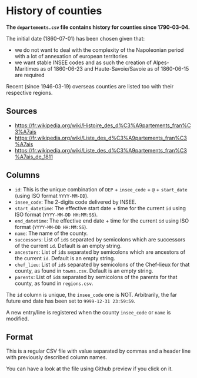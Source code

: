 # History of counties

**The `departements.csv` file contains history for counties since 1790-03-04.**

The initial date (1860-07-01) has been chosen given that:

* we do not want to deal with the complexity of the Napoleonian period with a lot of annexation of european territories
* we want stable INSEE codes and as such the creation of Alpes-Maritimes as of 1860-06-23 and Haute-Savoie/Savoie as of 1860-06-15 are required

Recent (since 1946-03-19) overseas counties are listed too with their respective regions.


## Sources

* https://fr.wikipedia.org/wiki/Histoire_des_d%C3%A9partements_fran%C3%A7ais
* https://fr.wikipedia.org/wiki/Liste_des_d%C3%A9partements_fran%C3%A7ais
* https://fr.wikipedia.org/wiki/Liste_des_d%C3%A9partements_fran%C3%A7ais_de_1811


## Columns

* `id`: This is the unique combination of `DEP` + `insee_code` + `@` + `start_date` (using ISO format `YYYY-MM-DD`).
* `insee_code`: The 2-digits code delivered by INSEE.
* `start_datetime`: The effective start date + time for the current `id` using ISO format (`YYYY-MM-DD HH:MM:SS`).
* `end_datetime`: The effective end date + time for the current `id` using ISO format (`YYYY-MM-DD HH:MM:SS`).
* `name`: The name of the county.
* `successors`: List of `id`s separated by semicolons which are successors of the current `id`. Default is an empty string.
* `ancestors`: List of `id`s separated by semicolons which are ancestors of the current `id`. Default is an empty string.
* `chef_lieu`: List of `id`s separated by semicolons of the Chef-lieux for that county, as found in `towns.csv`. Default is an empty string.
* `parents`: List of `id`s separated by semicolons of the parents for that county, as found in `regions.csv`.

The `id` column is unique, the `insee_code` one is NOT. Arbitrarily, the far future end date has been set to `9999-12-31 23:59:59`.

A new entry/line is registered when the county `insee_code` or `name` is modified.


## Format

This is a regular CSV file with value separated by commas and a header line with previously described column names.

You can have a look at the file using Github preview if you click on it.

